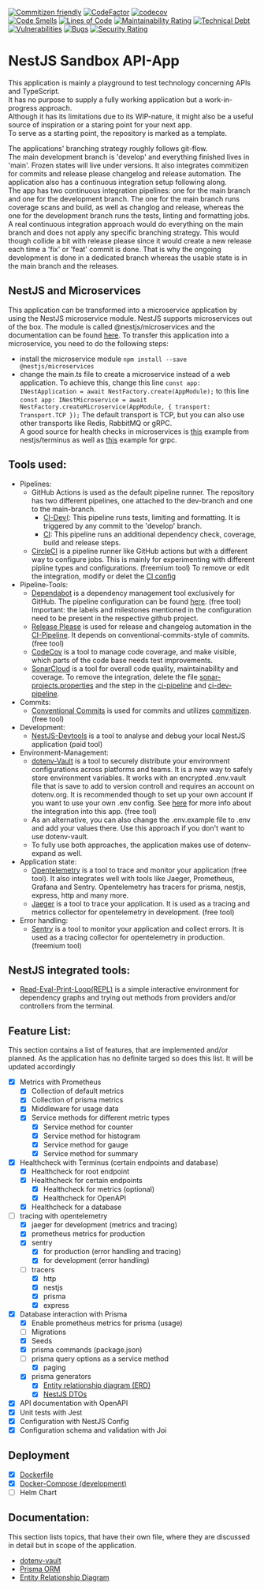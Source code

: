 [![Commitizen friendly](https://img.shields.io/badge/commitizen-friendly-brightgreen.svg)](http://commitizen.github.io/cz-cli/)
[![CodeFactor](https://www.codefactor.io/repository/github/noctua84/nestjs-sandbox/badge)](https://www.codefactor.io/repository/github/noctua84/nestjs-sandbox)
[![codecov](https://codecov.io/gh/noctua84/NestJS-Sandbox/graph/badge.svg?token=JZMjRX3oRi)](https://codecov.io/gh/noctua84/NestJS-Sandbox)  
[![Code Smells](https://sonarcloud.io/api/project_badges/measure?project=noctua84_NestJS-Sandbox&metric=code_smells)](https://sonarcloud.io/summary/new_code?id=noctua84_NestJS-Sandbox)
[![Lines of Code](https://sonarcloud.io/api/project_badges/measure?project=noctua84_NestJS-Sandbox&metric=ncloc)](https://sonarcloud.io/summary/new_code?id=noctua84_NestJS-Sandbox)
[![Maintainability Rating](https://sonarcloud.io/api/project_badges/measure?project=noctua84_NestJS-Sandbox&metric=sqale_rating)](https://sonarcloud.io/summary/new_code?id=noctua84_NestJS-Sandbox)
[![Technical Debt](https://sonarcloud.io/api/project_badges/measure?project=noctua84_NestJS-Sandbox&metric=sqale_index)](https://sonarcloud.io/summary/new_code?id=noctua84_NestJS-Sandbox)
[![Vulnerabilities](https://sonarcloud.io/api/project_badges/measure?project=noctua84_NestJS-Sandbox&metric=vulnerabilities)](https://sonarcloud.io/summary/new_code?id=noctua84_NestJS-Sandbox)
[![Bugs](https://sonarcloud.io/api/project_badges/measure?project=noctua84_NestJS-Sandbox&metric=bugs)](https://sonarcloud.io/summary/new_code?id=noctua84_NestJS-Sandbox)
[![Security Rating](https://sonarcloud.io/api/project_badges/measure?project=noctua84_NestJS-Sandbox&metric=security_rating)](https://sonarcloud.io/summary/new_code?id=noctua84_NestJS-Sandbox)
  
# NestJS Sandbox API-App
This application is mainly a playground to test technology concerning APIs and TypeScript.  
It has no purpose to supply a fully working application but a work-in-progress approach.  
Although it has its limitations due to its WIP-nature,
it might also be a useful source of inspiration or a staring point for your next app.  
To serve as a starting point, the repository is marked as a template.
  
The applications' branching strategy roughly follows git-flow.  
The main development branch is 'develop' and everything finished lives in 'main'.
Frozen states will live under versions. 
It also integrates commitizen for commits and release please changelog and release automation. 
The application also has a continuous integration setup following along.  
The app has two continuous integration pipelines: one for the main branch and one for the development branch. The one for the main branch runs coverage scans and build, as well as changlog and release, whereas the one for the development branch runs the tests, linting and formatting jobs.  
A real continuous integration approach would do everything on the main branch and does not apply any specific branching strategy. 
This would though collide a bit with release please since it would create a new release each time a 'fix' or 'feat' commit is done. That is why the ongoing development is done in a dedicated branch whereas the usable state is in the main branch and the releases. 

## NestJS and Microservices
This application can be transformed into a microservice application by using the NestJS microservice module.
NestJS supports microservices out of the box. The module is called @nestjs/microservices and the documentation can be found [here](https://docs.nestjs.com/microservices/basics).
To transfer this application into a microservice, you need to do the following steps:
- install the microservice module ``` npm install --save @nestjs/microservices ```
- change the main.ts file to create a microservice instead of a web application.
  To achieve this, change this line ``` const app: INestApplication = await NestFactory.create(AppModule); ``` 
  to this line ``` const app: INestMicroservice = await NestFactory.createMicroservice(AppModule, { transport: Transport.TCP }); ```
The default transport is TCP, but you can also use other transports like Redis, RabbitMQ or gRPC.  
A good source for health checks in microservices is [this](https://github.com/nestjs/terminus/blob/master/sample/002-microservice-app/src/health/health.controller.ts) example from nestjs/terminus
as well as [this](https://github.com/nestjs/terminus/blob/master/sample/004-grpc-app/src/server/health/health.controller.ts) example for grpc.

## Tools used:
- Pipelines:
  - GitHub Actions is used as the default pipeline runner. The repository has two different pipelines, one attached to the dev-branch and one to the main-branch.
    - [CI-Dev(](./.github/workflows/ci-dev.yml): This pipeline runs tests, limiting and formatting. It is triggered by any commit to the 'develop' branch.
    - [CI](./.github/workflows/ci.yml): This pipeline runs an additional dependency check, coverage, build and release steps.  
  - [CircleCI](https://www.circleci.com) is a pipeline runner like GitHub actions but with a different way to configure jobs. This is mainly for experimenting with different pipline types and configurations. (freemium tool) To remove or edit the integration, modify or delet the [CI config](./.circleci/config.yml)
- Pipeline-Tools:
    - [Dependabot](https://github.com/dependabot) is a dependency management tool exclusively for GitHub. The pipeline configuration can be found [here](./.github/dependabot.yml). (free tool)  
    Important: the labels and milestones mentioned in the configuration need to be present in the respective github project.
    - [Release Please](https://github.com/googleapis/release-please) is used for release and changelog automation in the [CI-Pipeline](./.github/workflows/ci.yml). It depends on conventional-commits-style of commits. (free tool)
    - [CodeCov](https://codecov.io) is a tool to manage code coverage, and make visible, which parts of the code base needs test improvements.
    - [SonarCloud](https://sonarcloud.io) is a tool for overall code quality, maintainability and coverage. To remove the integration, delete the file [sonar-projects.properties](./sonar-project.properties) and the step in the [ci-pipeline](./.github/workflows/ci.yml) and [ci-dev-pipeline](./.github/workflows/ci-dev.yml).
- Commits:
    - [Conventional Commits](https://www.conventionalcommits.org/en/v1.0.0/) is used for commits and utilizes [commitizen](https://github.com/commitizen/cz-cli). (free tool)
- Development:
    - [NestJS-Devtools](devtools.nestjs.com) is a tool to analyse and debug your local NestJS application (paid tool)
- Environment-Management:
    - [dotenv-Vault](https://www.dotenv.org/docs) is a tool to securely distribute your environment configurations across platforms and teams. It is a new way to safely store environment variables. It works with an encrypted .env.vault file that is save to add to version controll and requires an account on dotenv.org. It is recommended though to set up your own account if you want to use your own .env config. See [here](#dotenv-vault) for more info about the integration into this app. (free tool)
    - As an alternative, you can also change the .env.example file to .env and add your values there. Use this approach if you don't want to use dotenv-vault.
    - To fully use both approaches, the application makes use of dotenv-expand as well.
- Application state:
    - [Opentelemetry](https://opentelemetry.io/) is a tool to trace and monitor your application (free tool). 
      It also integrates well with tools like Jaeger, Prometheus, Grafana and Sentry. 
      Opentelemetry has tracers for prisma, nestjs, express, http and many more.
    - [Jaeger](https://www.jaegertracing.io/) is a tool to trace your application. It is used as a tracing and metrics collector for opentelemetry in development. (free tool)
- Error handling:
    - [Sentry](https://sentry.io/) is a tool to monitor your application and collect errors. It is used as a tracing collector for opentelemetry in production. (freemium tool)

## NestJS integrated tools:
- [Read-Eval-Print-Loop(REPL)](docs.nestjs.com/recipes/repl) is a simple interactive environment for dependency graphs and trying out methods from providers and/or controllers from the terminal.

## Feature List:
This section contains a list of features, that are implemented and/or planned. As the application has no definite targed so does this list. It will be updated accordingly
- [x] Metrics with Prometheus
  - [x] Collection of default metrics
  - [x] Collection of prisma metrics
  - [x] Middleware for usage data
  - [x] Service methods for different metric types
    - [x] Service method for counter
    - [x] Service method for histogram
    - [x] Service method for gauge
    - [x] Service method for summary
- [x] Healthcheck with Terminus (certain endpoints and database)
  - [x] Healthcheck for root endpoint
  - [x] Healthcheck for certain endpoints
    - [x] Healthcheck for metrics (optional)
    - [x] Healthcheck for OpenAPI
  - [x] Healthcheck for a database
- [ ] tracing with opentelemetry
  - [x] jaeger for development (metrics and tracing)
  - [x] prometheus metrics for production
  - [x] sentry 
    - [x] for production (error handling and tracing)
    - [x] for development (error handling)
  - [ ] tracers
    - [x] http
    - [x] nestjs
    - [x] prisma
    - [x] express
- [x] Database interaction with Prisma
  - [x] Enable prometheus metrics for prisma (usage)
  - [ ] Migrations
  - [x] Seeds
  - [x] prisma commands (package.json)
  - [ ] prisma query options as a service method
    - [x] paging  
  - [x] prisma generators
    - [x] [Entity relationship diagram (ERD)](./documentation/prisma-orm.md#erd-generator)  
    - [x] [NestJS DTOs](./documentation/prisma-orm.md#nestjs-dto-generator)
- [x] API documentation with OpenAPI
- [x] Unit tests with Jest
- [x] Configuration with NestJS Config
- [x] Configuration schema and validation with Joi

## Deployment
- [x] [Dockerfile](./docker/Dockerfile)
- [x] [Docker-Compose (development)](./docker/docker-compose.yml)
- [ ] Helm Chart

## Documentation:
This section lists topics, that have their own file, where they are discussed in detail but in scope of the application.  
- [dotenv-vault](./documentation/dotenv-vault.md)  
- [Prisma ORM](./documentation/prisma-orm.md)
- [Entity Relationship Diagram](./documentation/ERD.md)

